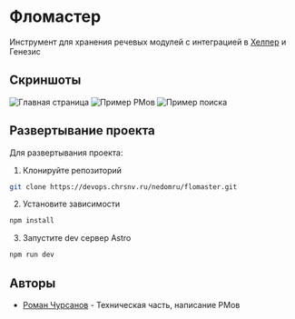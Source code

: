 # Фломастер

Инструмент для хранения речевых модулей с интеграцией в [Хелпер](https://helper.chrsnv.ru) и Генезис


## Скриншоты

![Главная страница](https://github.com/user-attachments/assets/b4243ec1-85f8-49bc-a4ae-c0f458e0a443)
![Пример РМов](https://github.com/user-attachments/assets/3ce962d3-a189-46fd-97bf-9d412244ae27)
![Пример поиска](https://github.com/user-attachments/assets/824acc2a-683c-4da3-a4fc-ea6a9d332284)

## Развертывание проекта

Для развертывания проекта:
1. Клонируйте репозиторий
```bash
git clone https://devops.chrsnv.ru/nedomru/flomaster.git
```
2. Установите зависимости
```bash
npm install
```
3. Запустите dev сервер Astro
```bash
npm run dev
```

## Авторы

- [Роман Чурсанов](https://www.github.com/AuthFailed) - Техническая часть, написание РМов
 
 

